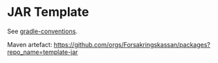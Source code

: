 # JAR Template

See [gradle-conventions](https://github.com/Forsakringskassan/gradle-conventions).

Maven artefact: <https://github.com/orgs/Forsakringskassan/packages?repo_name=template-jar>

